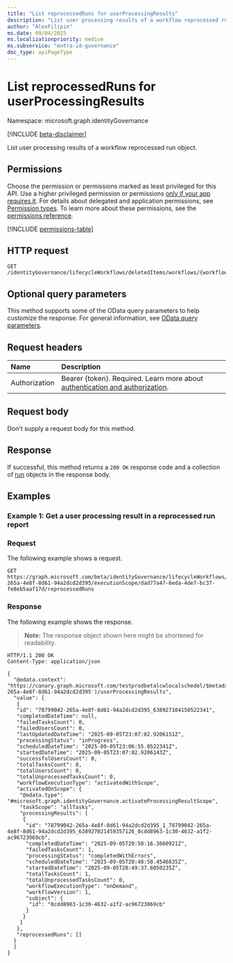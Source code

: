 ```yaml
---
title: "List reprocessedRuns for userProcessingResults"
description: "List user processing results of a workflow reprocessed run."
author: "AlexFilipin"
ms.date: 09/04/2025
ms.localizationpriority: medium
ms.subservice: "entra-id-governance"
doc_type: apiPageType
---
```


# List reprocessedRuns for userProcessingResults

Namespace: microsoft.graph.identityGovernance

[!INCLUDE [beta-disclaimer](../../includes/beta-disclaimer.md)]

List user processing results of a workflow reprocessed run object.

## Permissions

Choose the permission or permissions marked as least privileged for this API. Use a higher privileged permission or permissions [only if your app requires it](/graph/permissions-overview#best-practices-for-using-microsoft-graph-permissions). For details about delegated and application permissions, see [Permission types](/graph/permissions-overview#permission-types). To learn more about these permissions, see the [permissions reference](/graph/permissions-reference).

<!-- {
  "blockType": "permissions",
  "name": "identitygovernance-userprocessingresult-list-reprocessedruns-permissions"
}
-->
[!INCLUDE [permissions-table](../includes/permissions/identitygovernance-userprocessingresult-list-reprocessedruns-permissions.md)]

## HTTP request

<!-- {
  "blockType": "ignored"
}
-->
``` http
GET /identityGovernance/lifecycleWorkflows/deletedItems/workflows/{workflowId}/executionScope/{userProcessingResultId}/reprocessedRuns
```

## Optional query parameters

This method supports some of the OData query parameters to help customize the response. For general information, see [OData query parameters](/graph/query-parameters).

## Request headers

|Name|Description|
|:---|:---|
|Authorization|Bearer {token}. Required. Learn more about [authentication and authorization](/graph/auth/auth-concepts).|

## Request body

Don't supply a request body for this method.

## Response

If successful, this method returns a `200 OK` response code and a collection of [run](../resources/identitygovernance-run.md) objects in the response body.

## Examples

### Example 1: Get a user processing result in a reprocessed run report

### Request

The following example shows a request.
<!-- {
  "blockType": "request",
  "name": "list_run_reprocessed_userprocessed"
}
-->
``` http
GET https://graph.microsoft.com/beta/identityGovernance/lifecycleWorkflows/deletedItems/workflows/78799042-265a-4e8f-8d61-94a2dcd2d395/executionScope/dad77a47-6eda-4de7-bc37-fe8eb5aaf17d/reprocessedRuns
```


### Response

The following example shows the response.
>**Note:** The response object shown here might be shortened for readability.
<!-- {
  "blockType": "response",
  "truncated": true,
  "@odata.type": "microsoft.graph.identityGovernance.run"
}
-->
``` http
HTTP/1.1 200 OK
Content-Type: application/json

{
  "@odata.context": "https://canary.graph.microsoft.com/testprodbetalcwlocalschedel/$metadata#identityGovernance/lifecycleWorkflows/workflows('78799042-265a-4e8f-8d61-94a2dcd2d395')/userProcessingResults",
  "value": [
   {
   "id": "78799042-265a-4e8f-8d61-94a2dcd2d395_638927104150522341",
   "completedDateTime": null,
   "failedTasksCount": 0,
   "failedUsersCount": 0,
   "lastUpdatedDateTime": "2025-09-05T23:07:02.9206151Z",
   "processingStatus": "inProgress",
   "scheduledDateTime": "2025-09-05T23:06:55.0522341Z",
   "startedDateTime": "2025-09-05T23:07:02.9206143Z",
   "successfulUsersCount": 0,
   "totalTasksCount": 0,
   "totalUsersCount": 0,
   "totalUnprocessedTasksCount": 0,
   "workflowExecutionType": "activatedWithScope",
   "activatedOnScope": {
    "@odata.type": "#microsoft.graph.identityGovernance.activateProcessingResultScope",
    "taskScope": "allTasks",
    "processingResults": [
     {
      "id": "78799042-265a-4e8f-8d61-94a2dcd2d395_1_78799042-265a-4e8f-8d61-94a2dcd2d395_638927021459357126_0cdd8963-1c30-4632-a1f2-ac96723069cb",
      "completedDateTime": "2025-09-05T20:50:16.3660921Z",
      "failedTasksCount": 1,
      "processingStatus": "completedWithErrors",
      "scheduledDateTime": "2025-09-05T20:48:50.4546835Z",
      "startedDateTime": "2025-09-05T20:49:37.6050235Z",
      "totalTasksCount": 1,
      "totalUnprocessedTasksCount": 0,
      "workflowExecutionType": "onDemand",
      "workflowVersion": 1,
      "subject": {
       "id": "0cdd8963-1c30-4632-a1f2-ac96723069cb"
      }
     }
    ]
   },
   "reprocessedRuns": []
  }
  ]
}
```
